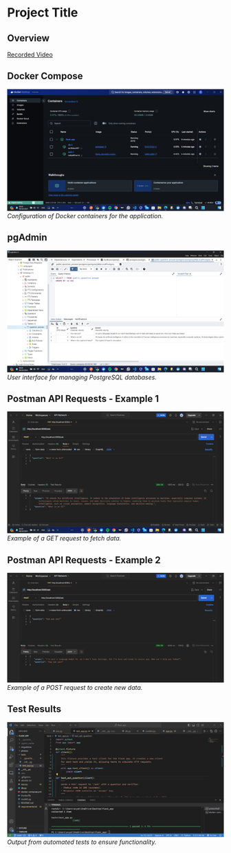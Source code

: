 # Project Title

## Overview
<a href="https://www.loom.com/share/96789ed480a040e595c4dffa15b8a13b?sid=9de8c0b6-bc40-40fb-94a1-ab25ed1e16d0">Recorded Video</a>

## Docker Compose
![docker-compose](photos/photo3.png)
*Configuration of Docker containers for the application.*

## pgAdmin
![pgAdmin](photos/photo2.png)
*User interface for managing PostgreSQL databases.*

## Postman API Requests - Example 1
![postmanAPI1](photos/photo1.png)
*Example of a GET request to fetch data.*

## Postman API Requests - Example 2
![postmanAPI2](photos/photo4.png)
*Example of a POST request to create new data.*

## Test Results
![test](photos/photo5.png)
*Output from automated tests to ensure functionality.*
